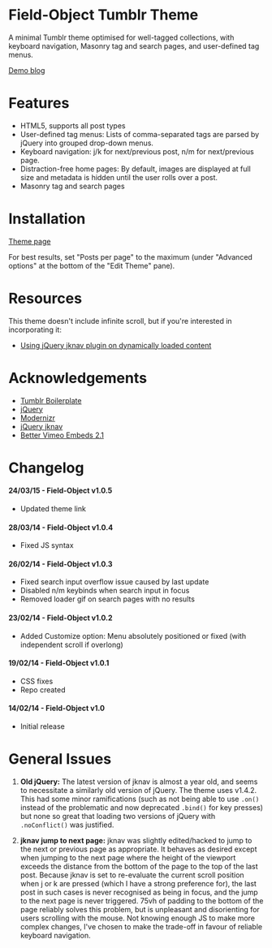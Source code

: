 # Field-Object Tumblr Theme

A minimal Tumblr theme optimised for well-tagged collections, with keyboard navigation, Masonry tag and search pages, and user-defined tag menus.

[Demo blog](http://field-object-demo.tumblr.com/)

# Features

* HTML5, supports all post types
* User-defined tag menus: Lists of comma-separated tags are parsed by jQuery into grouped drop-down menus.
* Keyboard navigation: j/k for next/previous post, n/m for next/previous page.
* Distraction-free home pages: By default, images are displayed at full size and metadata is hidden until the user rolls over a post.
* Masonry tag and search pages

# Installation

[Theme page](https://www.tumblr.com/theme/39673)

For best results, set "Posts per page" to the maximum (under "Advanced options" at the bottom of the "Edit Theme" pane).

# Resources

This theme doesn't include infinite scroll, but if you're interested in incorporating it:

* [Using jQuery jknav plugin on dynamically loaded content](http://blog.yjl.im/2010/09/using-jquery-jknav-plugin-on.html)

# Acknowledgements

* [Tumblr Boilerplate](http://github.com/davesantos/tumblr-boilerplate)
* [jQuery](http://jquery.com/)
* [Modernizr](http://modernizr.com/)
* [jQuery jknav](http://github.com/livibetter/jquery-jknav)
* [Better Vimeo Embeds 2.1](http://matthewbuchanan.name/tumblr/vimeo-embeds/)

# Changelog

#### 24/03/15 - Field-Object v1.0.5

* Updated theme link

#### 28/03/14 - Field-Object v1.0.4

* Fixed JS syntax

#### 26/02/14 - Field-Object v1.0.3

* Fixed search input overflow issue caused by last update
* Disabled n/m keybinds when search input in focus
* Removed loader gif on search pages with no results

#### 23/02/14 - Field-Object v1.0.2

* Added Customize option: Menu absolutely positioned or fixed (with independent scroll if overlong)

#### 19/02/14 - Field-Object v1.0.1

* CSS fixes
* Repo created

#### 14/02/14 - Field-Object v1.0

* Initial release

# General Issues

1. **Old jQuery:** The latest version of jknav is almost a year old, and seems to necessitate a similarly old version of jQuery. The theme uses v1.4.2. This had some minor ramifications (such as not being able to use `.on()` instead of the problematic and now deprecated `.bind()` for key presses) but none so great that loading two versions of jQuery with `.noConflict()` was justified.

2. **jknav jump to next page:** jknav was slightly edited/hacked to jump to the next or previous page as appropriate. It behaves as desired except when jumping to the next page where the height of the viewport exceeds the distance from the bottom of the page to the top of the last post. Because jknav is set to re-evaluate the current scroll position when j or k are pressed (which I have a strong preference for), the last post in such cases is never recognised as being in focus, and the jump to the next page is never triggered. 75vh of padding to the bottom of the page reliably solves this problem, but is unpleasant and disorienting for users scrolling with the mouse. Not knowing enough JS to make more complex changes, I've chosen to make the trade-off in favour of reliable keyboard navigation.
